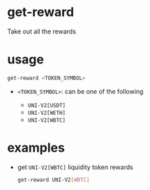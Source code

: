 # get-reward

Take out all the rewards

# usage

```sh
get-reward <TOKEN_SYMBOL>
```

- `<TOKEN_SYMBOL>`: can be one of the following
  
    - `UNI-V2[USDT]`
    - `UNI-V2[WETH]`
    - `UNI-V2[WBTC]`
    

# examples

- get `UNI-V2[WBTC]` liquidity token rewards

    ```sh
    get-reward UNI-V2[WBTC] 
    ```

    
